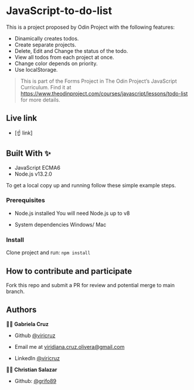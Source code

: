 # JavaScript-to-do-list
This is a project proposed by Odin Project with the following features:
- Dinamically creates todos.
- Create separate projects.
- Delete, Edit and Change the status of the todo.
- View all todos from each project at once.
- Change color depends on priority.
- Use localStorage.

> This is part of the Forms Project in The Odin Project’s JavaScript Curriculum. Find it at https://www.theodinproject.com/courses/javascript/lessons/todo-list for more details.


## Live link

* [☝ link]

## Built With ✨

- JavaScript ECMA6
- Node.js v13.2.0

To get a local copy up and running follow these simple example steps.

### Prerequisites
* Node.js installed
You will need Node.js up to v8

* System dependencies
Windows/ Mac


### Install
Clone project and run:
`npm install`


## How to contribute and participate
Fork this repo and submit a PR for review and potential merge to main branch.



## Authors

👨‍💻 **Gabriela Cruz**

- Github [@viricruz](https://github.com/ViriCruz/)

- Email me at viridiana.cruz.olivera@gmail.com

- LinkedIn [@viricruz](https://www.linkedin.com/in/viricruz/)

👨‍💻 **Christian Salazar**

- Github: [@grifo89](https://github.com/grifo89)
